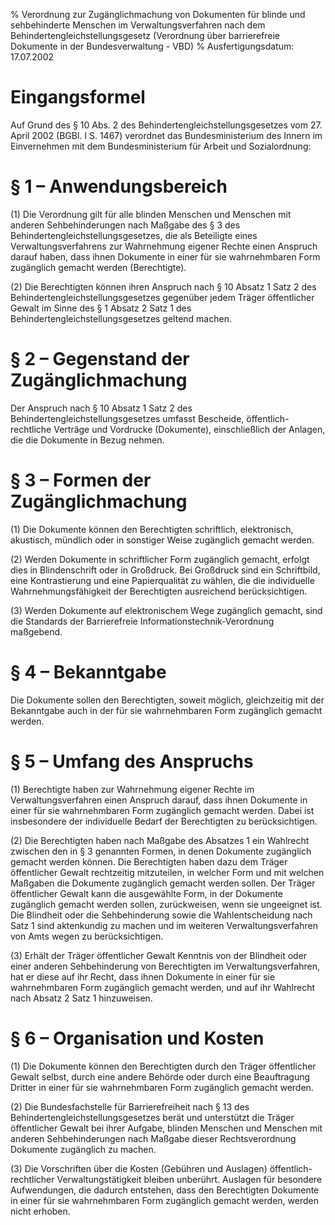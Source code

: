 % Verordnung zur Zugänglichmachung von Dokumenten für blinde und sehbehinderte Menschen im Verwaltungsverfahren nach dem Behindertengleichstellungsgesetz  (Verordnung über barrierefreie Dokumente in der Bundesverwaltung - VBD)
% Ausfertigungsdatum: 17.07.2002
 
# Eingangsformel

Auf Grund des § 10 Abs. 2 des Behindertengleichstellungsgesetzes vom 27. April 2002 (BGBl. I S. 1467) verordnet das Bundesministerium des Innern im Einvernehmen mit dem Bundesministerium für Arbeit und Sozialordnung:

# § 1 – Anwendungsbereich

(1) Die Verordnung gilt für alle blinden Menschen und Menschen mit anderen Sehbehinderungen nach Maßgabe des § 3 des Behindertengleichstellungsgesetzes, die als Beteiligte eines Verwaltungsverfahrens zur Wahrnehmung eigener Rechte einen Anspruch darauf haben, dass ihnen Dokumente in einer für sie wahrnehmbaren Form zugänglich gemacht werden (Berechtigte).

(2) Die Berechtigten können ihren Anspruch nach § 10 Absatz 1 Satz 2 des Behindertengleichstellungsgesetzes gegenüber jedem Träger öffentlicher Gewalt im Sinne des § 1 Absatz 2 Satz 1 des Behindertengleichstellungsgesetzes geltend machen.

# § 2 – Gegenstand der Zugänglichmachung

Der Anspruch nach § 10 Absatz 1 Satz 2 des Behindertengleichstellungsgesetzes umfasst Bescheide, öffentlich-rechtliche Verträge und Vordrucke (Dokumente), einschließlich der Anlagen, die die Dokumente in Bezug nehmen.

# § 3 – Formen der Zugänglichmachung

(1) Die Dokumente können den Berechtigten schriftlich, elektronisch, akustisch, mündlich oder in sonstiger Weise zugänglich gemacht werden.

(2) Werden Dokumente in schriftlicher Form zugänglich gemacht, erfolgt dies in Blindenschrift oder in Großdruck. Bei Großdruck sind ein Schriftbild, eine Kontrastierung und eine Papierqualität zu wählen, die die individuelle Wahrnehmungsfähigkeit der Berechtigten ausreichend berücksichtigen.

(3) Werden Dokumente auf elektronischem Wege zugänglich gemacht, sind die Standards der Barrierefreie Informationstechnik-Verordnung maßgebend.

# § 4 – Bekanntgabe

Die Dokumente sollen den Berechtigten, soweit möglich, gleichzeitig mit der Bekanntgabe auch in der für sie wahrnehmbaren Form zugänglich gemacht werden.

# § 5 – Umfang des Anspruchs

(1) Berechtigte haben zur Wahrnehmung eigener Rechte im Verwaltungsverfahren einen Anspruch darauf, dass ihnen Dokumente in einer für sie wahrnehmbaren Form zugänglich gemacht werden. Dabei ist insbesondere der individuelle Bedarf der Berechtigten zu berücksichtigen.

(2) Die Berechtigten haben nach Maßgabe des Absatzes 1 ein Wahlrecht zwischen den in § 3 genannten Formen, in denen Dokumente zugänglich gemacht werden können. Die Berechtigten haben dazu dem Träger öffentlicher Gewalt rechtzeitig mitzuteilen, in welcher Form und mit welchen Maßgaben die Dokumente zugänglich gemacht werden sollen. Der Träger öffentlicher Gewalt kann die ausgewählte Form, in der Dokumente zugänglich gemacht werden sollen, zurückweisen, wenn sie ungeeignet ist. Die Blindheit oder die Sehbehinderung sowie die Wahlentscheidung nach Satz 1 sind aktenkundig zu machen und im weiteren Verwaltungsverfahren von Amts wegen zu berücksichtigen.

(3) Erhält der Träger öffentlicher Gewalt Kenntnis von der Blindheit oder einer anderen Sehbehinderung von Berechtigten im Verwaltungsverfahren, hat er diese auf ihr Recht, dass ihnen Dokumente in einer für sie wahrnehmbaren Form zugänglich gemacht werden, und auf ihr Wahlrecht nach Absatz 2 Satz 1 hinzuweisen.

# § 6 – Organisation und Kosten

(1) Die Dokumente können den Berechtigten durch den Träger öffentlicher Gewalt selbst, durch eine andere Behörde oder durch eine Beauftragung Dritter in einer für sie wahrnehmbaren Form zugänglich gemacht werden.

(2) Die Bundesfachstelle für Barrierefreiheit nach § 13 des Behindertengleichstellungsgesetzes berät und unterstützt die Träger öffentlicher Gewalt bei ihrer Aufgabe, blinden Menschen und Menschen mit anderen Sehbehinderungen nach Maßgabe dieser Rechtsverordnung Dokumente zugänglich zu machen.

(3) Die Vorschriften über die Kosten (Gebühren und Auslagen) öffentlich-rechtlicher Verwaltungstätigkeit bleiben unberührt. Auslagen für besondere Aufwendungen, die dadurch entstehen, dass den Berechtigten Dokumente in einer für sie wahrnehmbaren Form zugänglich gemacht werden, werden nicht erhoben.
